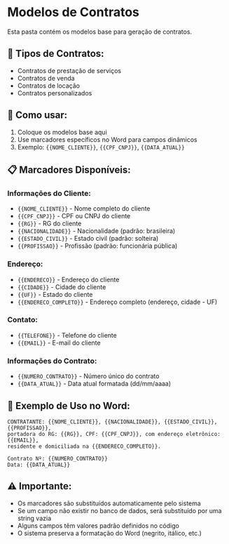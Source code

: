 # Modelos de Contratos

Esta pasta contém os modelos base para geração de contratos.

## 📄 Tipos de Contratos:

- Contratos de prestação de serviços
- Contratos de venda
- Contratos de locação
- Contratos personalizados

## 🔧 Como usar:

1. Coloque os modelos base aqui
2. Use marcadores específicos no Word para campos dinâmicos
3. Exemplo: `{{NOME_CLIENTE}}`, `{{CPF_CNPJ}}`, `{{DATA_ATUAL}}`

## 📋 Marcadores Disponíveis:

### Informações do Cliente:
- `{{NOME_CLIENTE}}` - Nome completo do cliente
- `{{CPF_CNPJ}}` - CPF ou CNPJ do cliente
- `{{RG}}` - RG do cliente
- `{{NACIONALIDADE}}` - Nacionalidade (padrão: brasileira)
- `{{ESTADO_CIVIL}}` - Estado civil (padrão: solteira)
- `{{PROFISSAO}}` - Profissão (padrão: funcionária pública)

### Endereço:
- `{{ENDERECO}}` - Endereço do cliente
- `{{CIDADE}}` - Cidade do cliente
- `{{UF}}` - Estado do cliente
- `{{ENDERECO_COMPLETO}}` - Endereço completo (endereço, cidade - UF)

### Contato:
- `{{TELEFONE}}` - Telefone do cliente
- `{{EMAIL}}` - E-mail do cliente

### Informações do Contrato:
- `{{NUMERO_CONTRATO}}` - Número único do contrato
- `{{DATA_ATUAL}}` - Data atual formatada (dd/mm/aaaa)

## 📝 Exemplo de Uso no Word:

```
CONTRATANTE: {{NOME_CLIENTE}}, {{NACIONALIDADE}}, {{ESTADO_CIVIL}}, {{PROFISSAO}}, 
portadora do RG: {{RG}}, CPF: {{CPF_CNPJ}}, com endereço eletrônico: {{EMAIL}}, 
residente e domiciliada na {{ENDERECO_COMPLETO}}.

Contrato Nº: {{NUMERO_CONTRATO}}
Data: {{DATA_ATUAL}}
```

## ⚠️ Importante:

- Os marcadores são substituídos automaticamente pelo sistema
- Se um campo não existir no banco de dados, será substituído por uma string vazia
- Alguns campos têm valores padrão definidos no código
- O sistema preserva a formatação do Word (negrito, itálico, etc.) 
